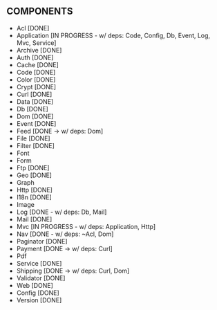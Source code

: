COMPONENTS
----------
 - Acl [DONE]
 - Application [IN PROGRESS - w/ deps: Code, Config, Db, Event, Log, Mvc, Service]
 - Archive [DONE]
 - Auth [DONE]
 - Cache [DONE]
 - Code [DONE]
 - Color [DONE]
 - Crypt [DONE]
 - Curl [DONE]
 - Data [DONE]
 - Db [DONE]
 - Dom [DONE]
 - Event [DONE]
 - Feed [DONE -> w/ deps: Dom]
 - File [DONE]
 - Filter [DONE]
 - Font
 - Form
 - Ftp [DONE]
 - Geo [DONE]
 - Graph
 - Http [DONE]
 - I18n [DONE]
 - Image
 - Log [DONE - w/ deps: Db, Mail]
 - Mail [DONE]
 - Mvc [IN PROGRESS - w/ deps: Application, Http]
 - Nav [DONE - w/ deps: ~Acl, Dom]
 - Paginator [DONE]
 - Payment [DONE -> w/ deps: Curl]
 - Pdf
 - Service [DONE]
 - Shipping [DONE -> w/ deps: Curl, Dom]
 - Validator [DONE]
 - Web [DONE]
 - Config [DONE]
 - Version [DONE]
